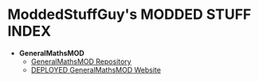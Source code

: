 # ModdedStuffGuy's MODDED STUFF INDEX

 - **GeneralMathsMOD**
   - [GeneralMathsMOD Repository](https://github.com/moddedstuffguy/GeneralMathsMOD)
   - [DEPLOYED GeneralMathsMOD Website](https://generalm4ths.peroorep.repl.co/)
